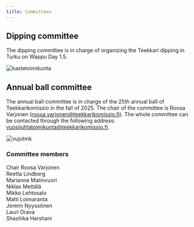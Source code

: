 ```yaml
---
title: Committees
---
```

## Dipping committee

The dipping committee is in charge of organizing the Teekkari dipping in Turku on Wappu Day 1.5.

![kastetoimikunta](/images/kastetoimikunta.jpg)

## Annual ball committee

The annual ball committee is in charge of the 25th annual ball of Teekkarikomissio in the fall of 2025. The chair of the committee is Roosa Varjonen (roosa.varjonen@teekkarikomissio.fi). The whole committee can be contacted through the following address: vuosijuhlatoimikunta@teekkarikomissio.fi.

![vujutmk](/images/vujutmk.jpg)

### Committee members 
Chair Roosa Varjonen  
Reetta Lindberg  
Marianne Matinvuori  
Niklas Mettälä  
Mikko Lehtosalo  
Matti Loimaranta  
Jeremi Nyyssönen  
Lauri Orava  
Shashika Harshani  
